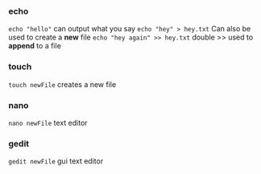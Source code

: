 ### echo
`echo "hello"` can output what you say 
`echo "hey" > hey.txt` Can also be used to create a **new** file 
`echo "hey again" >> hey.txt` double >> used to **append** to a file 
### touch 
`touch newFile` creates a new file 
### nano
`nano newFile`
text editor 
### gedit 
`gedit newFile`
gui text editor 

